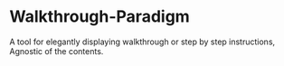 # Walkthrough-Paradigm
A tool for elegantly displaying walkthrough or step by step instructions, Agnostic of the contents.
